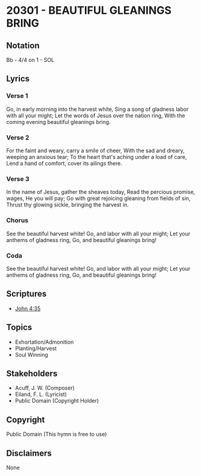 # 20301 - BEAUTIFUL GLEANINGS BRING

## Notation

Bb - 4/4 on 1 - SOL

## Lyrics

### Verse 1

Go, in early morning into the harvest white, Sing a song of gladness labor with all your might; Let the words of Jesus over the nation ring, With the coming evening beautiful gleanings bring.

### Verse 2

For the faint and weary, carry a smile of cheer, With the sad and dreary, weeping an anxious tear; To the heart that's aching under a load of care, Lend a hand of comfort, cover its ailings there.

### Verse 3

In the name of Jesus, gather the sheaves today, Read the percious promise, wages, He you will pay; Go with great rejoicing gleaning from fields of sin,  Thrust thy glowing sickle, bringing the harvest in. 

### Chorus

See the beautiful harvest white! Go, and labor with all your might; Let your anthems of gladness ring, Go, and beautiful gleanings bring!

### Coda

See the beautiful harvest white! Go, and labor with all your might; Let your anthems of gladness ring, Go, and beautiful gleanings bring!


## Scriptures

- [John 4:35](https://www.biblegateway.com/passage/?search=John%204%3A35)

## Topics

- Exhortation/Admonition
- Planting/Harvest
- Soul Winning

## Stakeholders

- Acuff, J. W. (Composer)
- Eiland, F. L. (Lyricist)
- Public Domain (Copyright Holder)

## Copyright

Public Domain
(This hymn is free to use)

## Disclaimers

None

